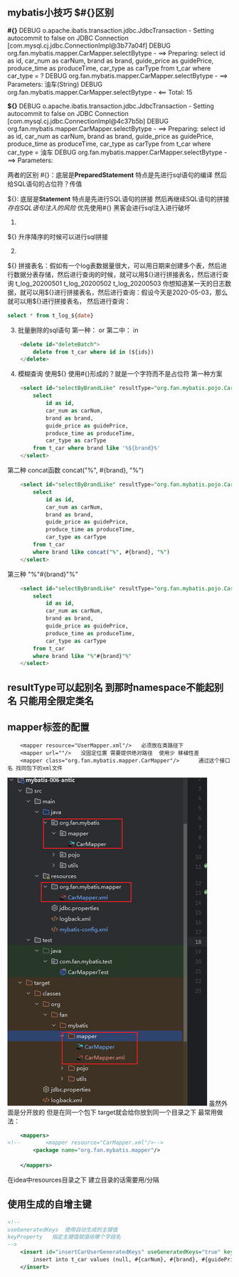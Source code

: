 
## mybatis小技巧  $#{}区别

**#{}**
DEBUG o.apache.ibatis.transaction.jdbc.JdbcTransaction - Setting autocommit to false on JDBC Connection [com.mysql.cj.jdbc.ConnectionImpl@3b77a04f]
DEBUG org.fan.mybatis.mapper.CarMapper.selectBytype - ==>  Preparing: select id as id, car_num as carNum, brand as brand, guide_price as guidePrice, produce_time as produceTime, car_type as carType from t_car where car_type = ?
DEBUG org.fan.mybatis.mapper.CarMapper.selectBytype - ==> Parameters: 油车(String) 
DEBUG org.fan.mybatis.mapper.CarMapper.selectBytype - <==      Total: 15


**${}**
DEBUG o.apache.ibatis.transaction.jdbc.JdbcTransaction - Setting autocommit to false on JDBC Connection [com.mysql.cj.jdbc.ConnectionImpl@4c37b5b]
DEBUG org.fan.mybatis.mapper.CarMapper.selectBytype - ==>  Preparing: select id as id, car_num as carNum, brand as brand, guide_price as guidePrice, produce_time as produceTime, car_type as carType from t_car where car_type = 油车
DEBUG org.fan.mybatis.mapper.CarMapper.selectBytype - ==> Parameters: 

两者的区别
#{}：底层是**PreparedStatement** 特点是先进行sql语句的编译 然后给SQL语句的占位符？传值

\${}: 底层是**Statement** 特点是先进行SQL语句的拼接 然后再继续SQL语句的拼接 *存在SQL语句注入的风险*
优先使用#{}  黑客会进行sql注入进行破坏

1.
\${} 升序降序的时候可以进行sql拼接

2.
\${} 拼接表名：假如有一个log表数据量很大，可以用日期来创建多个表，然后进行数据分表存储，然后进行查询的时候，就可以用\${}进行拼接表名，然后进行查询
  t_log_20200501
  t_log_20200502
  t_log_20200503
你想知道某一天的日志数据，就可以用\${}进行拼接表名，然后进行查询：假设今天是2020-05-03，那么就可以用\${}进行拼接表名，
然后进行查询：
```sql
select * from t_log_${date}
```
3. 批量删除的sql语句
第一种： or
第二中： in
```sql
    <delete id="deleteBatch">
        delete from t_car where id in (${ids})
    </delete>

```
4. 模糊查询  使用${}  使用#{}形成的？就是一个字符而不是占位符
第一种方案
```sql
    <select id="selectByBrandLike" resultType="org.fan.mybatis.pojo.Car">
        select
            id as id,
            car_num as carNum,
            brand as brand,
            guide_price as guidePrice,
            produce_time as produceTime,
            car_type as carType
        from t_car where brand like '%${brand}%'
    </select>
```
第二种  concat函数
concat("%", #{brand}, "%")
```sql
    <select id="selectByBrandLike" resultType="org.fan.mybatis.pojo.Car">
        select
            id as id,
            car_num as carNum,
            brand as brand,
            guide_price as guidePrice,
            produce_time as produceTime,
            car_type as carType
        from t_car 
        where brand like concat("%", #{brand}, "%")
    </select>
```
第三种
"%"#{brand}"%"
```sql
    <select id="selectByBrandLike" resultType="org.fan.mybatis.pojo.Car">
        select
            id as id,
            car_num as carNum,
            brand as brand,
            guide_price as guidePrice,
            produce_time as produceTime,
            car_type as carType
        from t_car 
        where brand like "%"#{brand}"%"
    </select>
```
## resultType可以起别名 到那时namespace不能起别名  只能用全限定类名


## mapper标签的配置

        <mapper resource="UserMapper.xml"/>   必须放在类路径下
        <mapper url=""/>   没固定位置 需要提供绝对路径  使用少 移植性差
        <mapper class="org.fan.mybatis.mapper.CarMapper"/>      通过这个接口名 找同包下的xml文件
![img.png](img.png)
虽然外面是分开放的  但是在同一个包下  target就会给你放到同一个目录之下
最常用做法：
```xml
    <mappers>
<!--        <mapper resource="CarMapper.xml"/>-->
        <package name="org.fan.mybatis.mapper"/>

    </mappers>
```
在idea中resources目录之下  建立目录的话需要用/分隔



## 使用生成的自增主键
```xml
<!--
useGeneratedKeys  使用自动生成的主键值
keyProperty   指定主键值赋值给哪个字段名
-->
    <insert id="insertCarUserGeneratedKeys" useGeneratedKeys="true" keyProperty="id">
        insert into t_car values (null, #{carNum}, #{brand}, #{guidePrice}, #{produceTime}, #{carType})
    </insert>
```